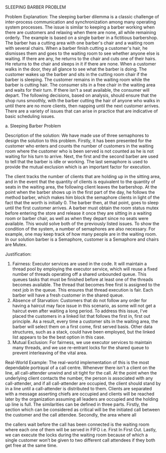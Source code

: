 SLEEPING BARBER PROBLEM


Problem Explanation:
The sleeping barber dilemma is a classic challenge of inter-process communication and synchronization among many operating system processes. The issue is similar to keeping a barber working when there are customers and relaxing when there are none, all while remaining orderly.
The example is based on a single barber in a fictitious barbershop. The barber has a cutting area with one barber's chair and a waiting room with several chairs. When a barber finish cutting a customer's hair, he dismisses them and goes to the waiting room to see whether anyone else is waiting. If there are any, he returns to the chair and cuts one of their hairs. He returns to the chair and sleeps in it if there are none. When a customer walks in the door, they all glance to see what the barber is doing. The customer wakes up the barber and sits in the cutting room chair if the barber is sleeping. The customer remains in the waiting room while the barber is cutting hair. The consumer sits in a free chair in the waiting area and waits for their turn. If there isn't a seat available, the consumer will depart. 
The following decisions, based on analysis, should ensure that the shop runs smoothly, with the barber cutting the hair of anyone who walks in until there are no more clients, then napping until the next customer arrives. There are a variety of issues that can arise in practice that are indicative of basic scheduling issues.
 
a. Sleeping Barber Problem 

Description of the solution:
We have made use of three semaphores to design the solution to this problem. Firstly, it has been presented for the customer who enters and counts the number of customers in the waiting room where the customer who is been served is not counted as he is not waiting for his turn to arrive. Next, the first and the second barber are used to tell that the barber is idle or working. The last semaphore is used to provide the mutual exclusion which is an important factor for execution. 

The client tracks the number of clients that are holding up in the sitting area, and in the event that the quantity of clients is equivalent to the quantity of seats in the waiting area, the following client leaves the barbershop. At the point when the barber shows up in the first part of the day, he follows the method barber, which makes him block the semaphore clients in light of the fact that the worth is initially 0. The barber then, at that point, goes to sleep until the first customer arrives.
A barber must obtain the room status mutex before entering the store and release it once they are sitting in a waiting room or barber chair, as well as when they depart since no seats were available. This would solve both of the previously listed issues. To show the condition of the system, a number of semaphores are also necessary. For example, one may keep track of how many people are in the waiting room. In our solution barber is a Semaphore, customer is a Semaphore and chairs are Mutex.

Justification:
1. Fairness:
Executor services are used in the code. It will maintain a thread pool by employing the executor service, which will reuse a fixed number of threads operating off a shared unbounded queue. This queues tasks that must be finished before at least one of the threads becomes available. The thread that becomes free first is assigned to the next job in the queue. This ensures that thread execution is fair. Each barber will have a fresh customer in the shared queue.
2. Absence of Starvation:
Customers that do not follow any order for having a haircut may face issue in this scenario, as some will not get a haircut even after waiting a long period. To address this issue, I've placed the customers in a linked list that follows the first in, first out principle. As a result, every time a customer sits in the waiting area, the barber will select them on a first come, first served basis. Other data structures, such as a stack, could have been employed, but the linked list appears to be the best option in this case.
3. Mutual Exclusion:
For fairness, we use executor services to maintain many threads, and we use re-entrant locks for the shared queue to prevent interleaving of the vital area. 

Real-World Example:
The real-world implementation of this is the most dependable portrayal of a call centre. Whenever there isn't a client on the line, all call-attender unwind and sit tight for the call. At the point when the underlying client contacts the number, the person is associated with any call-attender, and if all call-attender are occupied, the client should stand by in a line until a call-attender is distributed to them. Clients are separated with a message asserting chiefs are occupied and clients will be reached later by the organization assuming all leaders are occupied and the holding up line is full.
The similarities can be defined in three parts. Firstly, the section which can be considered as critical will be the initiated call between the customer and the call attendee. Secondly, the area where all 

the callers wait before the call has been connected is the waiting room where each one of them will be served in FIFO i.e. First In First Out. Lastly, we can execute the locks during the waiting room because of which a single customer won’t be given to two different call attendees if they both get free at the same time.

